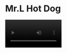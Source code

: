# Mr.L Hot Dog

<video src='video_presentation.mp4' width=180/>

## Contexte

Reprise du site vitrine du restaurant Mr.L Hot Dog à Toulouse : 
- Optimisations SEO
- Ajustements graphiques
- Améliorations responsives

## Technologie

- PHP 8.1
- HTML / CSS
- JS

## Déploiement

 1. Créer une base de données
 2. Importer et exécuter le script SQL situé à la racine du projet nommé mrl_script.sql
 3. Créer un utilisateur ayant accès à cette base de données
 4. Modifier le fichier src/core/config.php avec les valeurs souhaitées
 
>     define('BASE_URL', 'http://localhost/mr_l'); // Url de base du site
>     define('DB_HOST', 'localhost'); // Hote pour la base de données 
>     define('DB_NAME', 'mrl'); // Nom de la base de données
>     define('DB_USER', 'root'); // Nom d'utilisateur de la base de données
>     define('DB_PASS', ''); // Mot de passe de l'utilisateur de la base de données
>     define('DB_CHAR', 'utf8mb4_general_ci'); // Type de charcode utilisé dans la base de données
>     define('DB_PORT', '3306'); // Port de la base de données
>     define('ENV', 'dev'); // dev ou prod
 
 5. Vérifier la version actuelle de PHP et selectionner PHP 8 ou plus
 6. Déposer ensuite le site sur la racine du serveur 
 7. Penser à générer un sitemap.xml après le déploiement du site 
